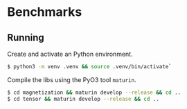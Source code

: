# Benchmarks

## Running
Create and activate an Python environment.
```bash
$ python3 -m venv .venv && source .venv/bin/activate`
```

Compile the libs using the PyO3 tool `maturin`.
```bash
$ cd magnetization && maturin develop --release && cd ..
$ cd tensor && maturin develop --release && cd ..
```